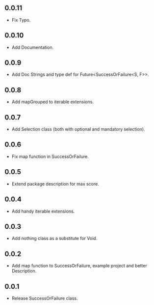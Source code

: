 ## 0.0.11

* Fix Typo.

## 0.0.10

* Add Documentation.

## 0.0.9

* Add Doc Strings and type def for Future<SuccessOrFailure<S, F>>.

## 0.0.8

* Add mapGrouped to iterable extensions.

## 0.0.7

* Add Selection class (both with optional and mandatory selection).

## 0.0.6

* Fix map function in SuccessOrFailure.

## 0.0.5

* Extend package description for max score.

## 0.0.4

* Add handy iterable extensions.

## 0.0.3

* Add nothing class as a substitute for Void.

## 0.0.2

* Add map function to SuccessOrFailure, example project and better Description.

## 0.0.1

* Release SuccessOrFailure class.
